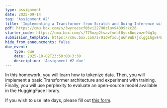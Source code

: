 ```yaml
---
type: assignment
date: 2025-09-14
tag: 'Assignment #2'
title: 'Implementing a Transformer from Scratch and Doing Inference with the HuggingFace API'
pdf: https://cmu.box.com/s/3wyreescf06vi22700zluv94099rkc26
starter_code: https://cmu.box.com/s/775ozp2tsavfmnbl8ysx8oqvozn94q1g
submission_template: https://cmu.box.com/s/01cwfxouju6h9ub7jxlgg1hgws4aj3jk
hide_from_announcments: false
due_event: 
    type: due
    date: 2025-10-02T23:59:00+3:30
    description: 'Assignment #2 due'
---
```


In this homework, you will learn how to tokenize data. Then, you will implement a basic Transformer architecture and experiment with training. 
Finally, you will use perplexity to evaluate an open-source model available in the HuggingFace library.

If you wish to use late days, please fill out [this form](https://docs.google.com/forms/d/e/1FAIpQLSdcSQZJPLqxxfNVtj90ui8FJF6flG2PzwKg4n8bIQupUQVbyQ/viewform?usp=header).